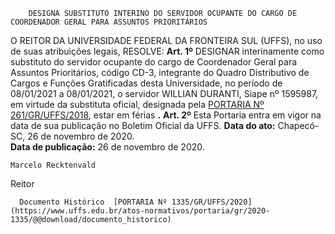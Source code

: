         DESIGNA SUBSTITUTO INTERINO DO SERVIDOR OCUPANTE DO CARGO DE COORDENADOR GERAL PARA ASSUNTOS PRIORITÁRIOS  

 O REITOR DA UNIVERSIDADE FEDERAL DA FRONTEIRA SUL (UFFS), no uso de suas atribuições legais,   RESOLVE:   **Art. 1º**  DESIGNAR interinamente como substituto do servidor ocupante do cargo de Coordenador Geral para Assuntos Prioritários, código CD-3, integrante do Quadro Distributivo de Cargos e Funções Gratificadas desta Universidade, no período de 08/01/2021 a 08/01/2021, o servidor WILLIAN DURANTI, Siape nº 1595987, em virtude da substituta oficial, designada pela [PORTARIA Nº 261/GR/UFFS/2018](https://www.uffs.edu.br/atos-normativos/portaria/gr/2018-0261), estar em férias **.**   **Art. 2º**  Esta Portaria entra em vigor na data de sua publicação no Boletim Oficial da UFFS.        **Data do ato:** Chapecó-SC, 26 de novembro de 2020.   
 **Data de publicação:**  26 de novembro de 2020. 

    Marcelo Recktenvald   
 Reitor 

      Documento Histórico  [PORTARIA Nº 1335/GR/UFFS/2020](https://www.uffs.edu.br/atos-normativos/portaria/gr/2020-1335/@@download/documento_historico)     
      